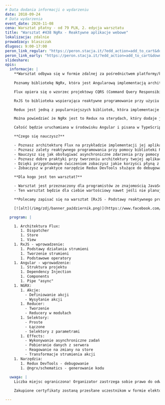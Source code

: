 ```yaml
---
# Data dodania informacji o wydarzeniu
date: 2018-09-24
# Data wydarzenia
event_date: 2020-11-08
cena: Warsztat płatny - od 79 PLN, 2. edycja warsztatu
title: "Warsztat #438 NgRx - Reaktywne aplikacje webowe"
lokalizacja: zdalnie
prowadzacy: blaszczak
dlugosc: 9:00-17:00
peron_link_regular: "https://peron.stacja.it/?edd_action=add_to_cart&download_id=3135&edd_options[price_id]=1"
peron_link_early: "https://peron.stacja.it/?edd_action=add_to_cart&download_id=3135&edd_options[price_id]=2"
slideshare:
opis:
  informacje: |
    **Warsztat odbywa się w formie zdalnej za pośrednictwem platformy/komunikatora online, z wykorzystaniem dźwięku, obrazu z kamery, udostępniania ekranu komputera prowadzącego i uczestników.** 
    
    Poznamy bibliotekę NgRx, która jest Angularową implementacją architektury Flux.

    Flux opiera się o wzorzec projektowy CQRS (Command Query Responsibility Segregation), czyli w wolnym tłumaczeniu, rozdzielenie zapytań od rozkazów. Rozdziela on od siebie fragmenty kodu odpowiedzialne za pobieranie informacji od tych odpowiedzialnych za ich modyfikację.

    RxJS to biblioteka wspierająca reaktywne programowanie przy użyciu Observables, pozwala na łatwiejsze programowanie operacji asynchronicznych. Rozwiązuje problemy, które mamy w Promisach czy funkcjach zwrotnych (callbacks). Jest to odpowiednik Lodash, lecz przeznaczony do obsługi strumieni zdarzeń (event streams).

    Redux jest jedną z popularniejszych bibliotek, która implementacje architekturę Flux, dodaje ona nieco programowania funkcyjnego i korzysta ze wzorca Event Sourcing.

    Można powiedzieć że NgRx jest to Redux na sterydach, który dodaje jeszcze reaktywne programowanie w RxJS, daje nam to reaktywny Store dla naszej aplikacji.

    Całość będzie uruchamiana w środowisku Angular i pisana w TypeScript, dzięki czemu wykorzystamy możliwości współczesnej technologi webowej w stu procentach.

    **Czego się nauczysz?** 

    - Poznasz architekturę Flux na przykładzie implementacji jej aplikacji Angularowej przy użyciu biblioteki @ngrx/store.
    - Poznasz zalety reaktywnego programowania przy pomocy biblioteki RxJS.
    - Nauczysz się jak obsługiwać asynchroniczne zdarzenia przy pomocy biblioteki @ngrx/effects
    - Poznasz dobre praktyki przy tworzeniu architektury twojej aplikacji opartej o NgRx.
    - Dzięki przygotowanym ćwiczeniom zobaczysz jakie korzyści płyną z pisania kodu reaktywnego opartego Store.
    - Zobaczysz w praktyce narzędzie Redux DevTools służące do debugowania aplikacji oparty o NgRx.

    **Dla kogo jest ten warsztat?** 

    - Warsztat jest przeznaczony dla programistów ze znajomością JavaScript (ES2015) i TypeScript w zakresie podstawowym. Znajomość Angulara nie jest wymagana, lecz znajomość takich pojęć jak Web Components czy Dependency Injection zdecydowanie pomoże.
    - Ten warsztat będzie dla ciebie wartościowy nawet jeśli nie planujesz używać Angulara na co dzień. Poznasz Reduxową implementację architektury Flux, dzięki czemu bardzo łatwo będziesz mógł wdrożyć ją w innych frameworkach takich jak React + React Redux czy Vue.js + Vuex

    **Polecamy zapisać się na warsztat [RxJS - Podstawy reaktywnego programowania](https://stacja.it/warsztaty/2020-10-04-RxJS-Podstawy-reaktywnego-programowania.html) gdzie podstawy zdobyte na temat RxJs bardzo ułatwią przyswojenie wiedzy z warsztatu.**

    [![alt](/img/zdj/banner_październik.png)](https://www.facebook.com/StacjaIT)

  program: |

    1. Architektura Flux:
       1. Dispatcher
       1. Store
       1. View
    1. RxJS - wprowadzenie:
       1. Podstawy działania strumieni
       1. Tworzenie strumieni
       1. Podstawowe operatory
    1. Angular - wprowadzenie:
       1. Struktura projektu
       1. Dependency Injection
       1. Components
       1. Pipe "async"
    1. NGRX:
       1. Akcje:
         - Definiowanie akcji
         - Wysyłanie akcji
       1. Reducer:
         - Tworzenie
         - Reducery w modułach
       1. Selektory:
         - Proste
         - Łączone
         - Selektory z parametrami
       1. Effects:
         - Wykonywanie asynchroniczne zadań
         - Pobieranie danych z serwera
         - Reagowanie na zmiany na store
         - Transformacje strumienia akcji
    1. Narzędzia:
       1. Redux DevTools - debugowanie
       1. @ngrx/schematics - generowanie kodu
 
  uwaga: |
    Liczba miejsc ograniczona! Organizator zastrzega sobie prawo do odwołania wydarzenia w przypadku niezgłoszenia się minimalnej liczby uczestników.

    Zakupione certyfikaty zostaną przesłane uczestnikom w formie elektoronicznej po warsztacie. Jeśli chcesz otrzymać zakupiony certyfikat w formie papierowej, zgłoś to mailowo na adres kontakt@stacja.it.

---
```

